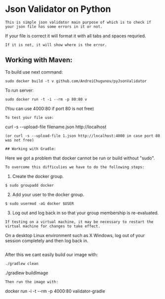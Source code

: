 # Json Validator on Python
```
This is simple json validator main purpose of which is to check if your json file has some errors in it or not.
```
If your file is correct it will format it with all tabs and spaces requried.
```
If it is not, it will show where is the error.

```
## Working with Maven:
To build use next command:
```
sudo docker build -t v github.com/AndreiChugunov/pyJsonValidator
```
To run server:
```
sudo docker run -t -i --rm -p 80:80 v
```
(You can use 4000:80 if port 80 is not free)
```
To test your file use:
```
curl -s --upload-file filename.json http://localhost
```
(or curl -s --upload-file 1.json http://localhost:4000 in case port 80 was not free)

## Working with Gradle:
```
Here we got a problem that docker cannot be run or build without "sudo".
```
To overcome this difficulies we have to do the following steps:
```
1) Create the docker group.
```
$ sudo groupadd docker
```
2) Add your user to the docker group.
```
$ sudo usermod -aG docker $USER
```
3) Log out and log back in so that your group membership is re-evaluated.
```
If testing on a virtual machine, it may be necessary to restart the virtual machine for changes to take effect.
```
On a desktop Linux environment such as X Windows, log out of your session completely and then log back in.
```
```
After this we cant easily build our image with:
```
./gradlew clean
```
./gradlew buildImage
```
Then run the image with:
```
docker run -i -t --rm -p 4000:80 validator-gradle
```
